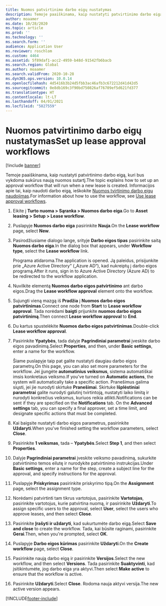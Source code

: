 ```yaml
---
title: Nuomos patvirtinimo darbo eigų nustatymas
description: Temoje paaiškinama, kaip nustatyti patvirtinimo darbo eigą, kuri bus vykdoma sukūrus naują nuomos sutartį.
author: moaamer
ms.date: 10/28/2020
ms.topic: article
ms.prod: ''
ms.technology: ''
ms.search.form: ''
audience: Application User
ms.reviewer: roschlom
ms.custom: 4464
ms.assetid: 5f89daf1-acc2-4959-b48d-91542fb6bacb
ms.search.region: Global
ms.author: moaamer
ms.search.validFrom: 2020-10-28
ms.dyn365.ops.version: 10.0.14
ms.openlocfilehash: 4d5416b3b24d5fbb3ac46afb3c672212d41d42d5
ms.sourcegitcommit: 0e8db169c3f90bd750826af76709ef5d621fd377
ms.translationtype: HT
ms.contentlocale: lt-LT
ms.lasthandoff: 04/01/2021
ms.locfileid: "5827559"
---
```

# <a name="set-up-lease-approval-workflows"></a><span data-ttu-id="8320b-103">Nuomos patvirtinimo darbo eigų nustatymas</span><span class="sxs-lookup"><span data-stu-id="8320b-103">Set up lease approval workflows</span></span>

[!include [banner](../includes/banner.md)]

<span data-ttu-id="8320b-104">Temoje paaiškinama, kaip nustatyti patvirtinimo darbo eigą, kuri bus vykdoma sukūrus naują nuomos sutartį.</span><span class="sxs-lookup"><span data-stu-id="8320b-104">The topic explains how to set up an approval workflow that will run when a new lease is created.</span></span> <span data-ttu-id="8320b-105">Informacijos apie tai, kaip naudoti darbo eigą, ieškokite [Nuomos tvirtinimo darbo eigų naudojimas](use-create-lease-wrkflw.md).</span><span class="sxs-lookup"><span data-stu-id="8320b-105">For information about how to use the workflow, see [Use lease approval workflows](use-create-lease-wrkflw.md).</span></span> 

1. <span data-ttu-id="8320b-106">Eikite į **Turto nuoma \> Sąranka \> Nuomos darbo eiga**.</span><span class="sxs-lookup"><span data-stu-id="8320b-106">Go to **Asset leasing \> Setup \> Lease workflow**.</span></span>
2. <span data-ttu-id="8320b-107">Puslapyje **Nuomos darbo eiga** pasirinkite **Nauja**.</span><span class="sxs-lookup"><span data-stu-id="8320b-107">On the **Lease workflow** page, select **New**.</span></span>
3. <span data-ttu-id="8320b-108">Pasirodžiusiame dialogo lange, srityje **Darbo eigos tipas** pasirinkite saitą **Nuomos darbo eiga**.</span><span class="sxs-lookup"><span data-stu-id="8320b-108">In the dialog box that appears, under **Workflow type**, select the **Lease workflow** link.</span></span>

    <span data-ttu-id="8320b-109">Programa atidaroma.</span><span class="sxs-lookup"><span data-stu-id="8320b-109">The application is opened.</span></span> <span data-ttu-id="8320b-110">Ją paleidus, prisijunkite prie „Azure Active Directory“ („Azure AD“), kad nukreiptų į darbo eigos programą.</span><span class="sxs-lookup"><span data-stu-id="8320b-110">After it runs, sign in to Azure Active Directory (Azure AD) to be redirected to the workflow application.</span></span>

4. <span data-ttu-id="8320b-111">Nuvilkite elementą **Nuomos darbo eigos patvirtinimo** ant darbo eigos.</span><span class="sxs-lookup"><span data-stu-id="8320b-111">Drag the **Lease workflow approval** element onto the workflow.</span></span>
5. <span data-ttu-id="8320b-112">Sujungti vieną mazgą iš **Pradžia** į **Nuomos darbo eigos patvirtinimas**.</span><span class="sxs-lookup"><span data-stu-id="8320b-112">Connect one node from **Start** to **Lease workflow approval**.</span></span> <span data-ttu-id="8320b-113">Tada norėdami **baigti** prijunkite **nuomos darbo eigos patvirtinimą**.</span><span class="sxs-lookup"><span data-stu-id="8320b-113">Then connect **Lease workflow approval** to **End**.</span></span>
6. <span data-ttu-id="8320b-114">Du kartus spustelėkite **Nuomos darbo eigos patvirtinimas**.</span><span class="sxs-lookup"><span data-stu-id="8320b-114">Double-click **Lease workflow approval**.</span></span>
7. <span data-ttu-id="8320b-115">Pasirinkite **Ypatybės**, tada dalyje **Pagrindiniai parametrai** įveskite darbo eigos pavadinimą.</span><span class="sxs-lookup"><span data-stu-id="8320b-115">Select **Properties**, and then, under **Basic settings**, enter a name for the workflow.</span></span>

    <span data-ttu-id="8320b-116">Šiame puslapyje taip pat galite nustatyti daugiau darbo eigos parametrų.</span><span class="sxs-lookup"><span data-stu-id="8320b-116">On this page, you can also set more parameters for the workflow.</span></span> <span data-ttu-id="8320b-117">Jei įjungėte **automatinius veiksmus**, sistema automatiškai imsis konkretaus veiksmo.</span><span class="sxs-lookup"><span data-stu-id="8320b-117">If you've turned on **Automatic actions**, the system will automatically take a specific action.</span></span> <span data-ttu-id="8320b-118">Pranešimus galima siųsti, jei jie nurodyti skirtuke **Pranešimai**. Skirtuke **Išplėstiniai parametrai** galite nurodyti galutinį tvirtintoją, nustatyti laiko limitą ir nurodyti konkrečius veiksmus, kuriuos reikia atlikti.</span><span class="sxs-lookup"><span data-stu-id="8320b-118">Notifications can be sent if they are specified on the **Notifications** tab. On the **Advanced settings** tab, you can specify a final approver, set a time limit, and designate specific actions that must be completed.</span></span>

8. <span data-ttu-id="8320b-119">Kai baigsite nustatyti darbo eigos parametrus, pasirinkite **Uždaryti**.</span><span class="sxs-lookup"><span data-stu-id="8320b-119">When you've finished setting the workflow parameters, select **Close**.</span></span>
9. <span data-ttu-id="8320b-120">Pasirinkite **1 veiksmas**, tada – **Ypatybės**.</span><span class="sxs-lookup"><span data-stu-id="8320b-120">Select **Step 1**, and then select **Properties**.</span></span>
10. <span data-ttu-id="8320b-121">Dalyje **Pagrindiniai parametrai** įveskite veiksmo pavadinimą, sukurkite patvirtinimo temos eilutę ir nurodykite patvirtinimo instrukcijas.</span><span class="sxs-lookup"><span data-stu-id="8320b-121">Under **Basic settings**, enter a name for the step, create a subject line for the approval, and specify instructions for the approval.</span></span>
11. <span data-ttu-id="8320b-122">Puslapyje **Priskyrimas** pasirinkite priskyrimo tipą.</span><span class="sxs-lookup"><span data-stu-id="8320b-122">On the **Assignment** page, select the assignment type.</span></span>
12. <span data-ttu-id="8320b-123">Norėdami patvirtinti tam tikrus vartotojus, pasirinkite **Vartotojas**, pasirinkite vartotojus, kurie patvirtina nuomą, ir pasirinkite **Uždaryti**.</span><span class="sxs-lookup"><span data-stu-id="8320b-123">To assign specific users to the approval, select **User**, select the users who approve leases, and then select **Close**.</span></span>
13. <span data-ttu-id="8320b-124">Pasirinkite **Įrašyti ir uždaryti**, kad sukurtumėte darbo eigą.</span><span class="sxs-lookup"><span data-stu-id="8320b-124">Select **Save and close** to create the workflow.</span></span> <span data-ttu-id="8320b-125">Tada, kai būsite raginami, pasirinkite **Gerai**.</span><span class="sxs-lookup"><span data-stu-id="8320b-125">Then, when you're prompted, select **OK**.</span></span>
14. <span data-ttu-id="8320b-126">Puslapyje **Darbo eigos kūrimas** pasirinkite **Uždaryti**.</span><span class="sxs-lookup"><span data-stu-id="8320b-126">On the **Create workflow** page, select **Close**.</span></span>
14. <span data-ttu-id="8320b-127">Pasirinkite naują darbo eigą ir pasirinkite **Versijos**.</span><span class="sxs-lookup"><span data-stu-id="8320b-127">Select the new workflow, and then select **Versions**.</span></span> <span data-ttu-id="8320b-128">Tada pasirinkite **Suaktyvinti**, kad įsitikintumėte, jog darbo eiga yra aktyvi.</span><span class="sxs-lookup"><span data-stu-id="8320b-128">Then select **Make active** to ensure that the workflow is active.</span></span>
15. <span data-ttu-id="8320b-129">Pasirinkite **Uždaryti**.</span><span class="sxs-lookup"><span data-stu-id="8320b-129">Select **Close**.</span></span> <span data-ttu-id="8320b-130">Rodoma nauja aktyvi versija.</span><span class="sxs-lookup"><span data-stu-id="8320b-130">The new active version appears.</span></span>


[!INCLUDE[footer-include](../../includes/footer-banner.md)]